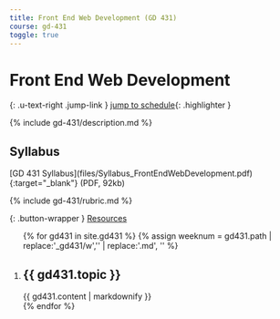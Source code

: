 ```yaml
---
title: Front End Web Development (GD 431)
course: gd-431
toggle: true
---
```


Front End Web Development
=========================

{: .u-text-right .jump-link }
[jump to schedule](#week01){: .highlighter }

{% include gd-431/description.md %}

Syllabus
--------

<span class="highlighter">
[GD 431 Syllabus](files/Syllabus_FrontEndWebDevelopment.pdf){:target="_blank"} (PDF, 92kb)
</span>

{% include gd-431/rubric.md %}

{: .button-wrapper }
<a href="{{ site.baseurl }}{% link resources.md %}" class="button--bordered">
<span class="button__borders"></span>
Resources</a>

<ol class="u-list-reset schedule-list">
{% for gd431 in site.gd431 %}
{% assign weeknum = gd431.path | replace:'_gd431/w','' | replace:'.md', '' %}
  <li class="accordion-wrapper" id="week{{ weeknum }}">
    <h2 class="accordion-title{% if gd431.empty %} has-no-content js-content-toggle-ignore{% else %} js-trigger-content-toggle{% endif %}">
      {{ gd431.topic }}
    </h2>
    {{ gd431.content | markdownify }}
  </li>
{% endfor %}
</ol>
